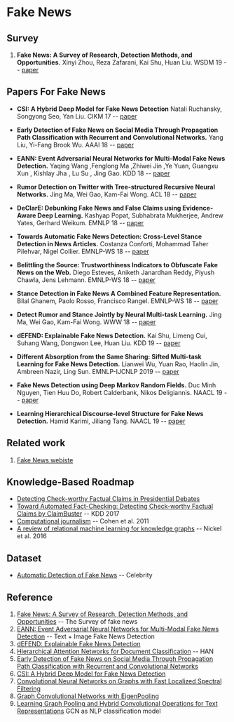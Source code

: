 # Fake News

## Survey
1. **Fake News: A Survey of Research, Detection Methods, and Opportunities.** Xinyi Zhou, Reza Zafarani, Kai Shu, Huan Liu. WSDM 19 -- [paper](https://dl.acm.org/doi/10.1145/3289600.3291382)

## Papers For Fake News

* **CSI: A Hybrid Deep Model for Fake News Detection** Natali Ruchansky, Songyong Seo, Yan Liu. CIKM 17 -- [paper](https://dl.acm.org/doi/10.1145/3132847.3132877)

* **Early Detection of Fake News on Social Media Through Propagation Path Classification with Recurrent and Convolutional Networks.** Yang Liu, Yi-Fang Brook Wu. AAAI 18 -- [paper](https://www.aaai.org/ocs/index.php/AAAI/AAAI18/paper/view/16826)

* **EANN: Event Adversarial Neural Networks for Multi-Modal Fake News Detection.** Yaqing Wang ,Fenglong Ma ,Zhiwei Jin ,Ye Yuan, Guangxu Xun , Kishlay Jha , Lu Su , Jing Gao. KDD 18 -- [paper](https://dl.acm.org/citation.cfm?id=3219819.3219903)

* **Rumor Detection on Twitter with Tree-structured Recursive Neural Networks.** Jing Ma, Wei Gao, Kam-Fai Wong. ACL 18 -- [paper](https://www.aclweb.org/anthology/P18-1184/)

* **DeClarE: Debunking Fake News and False Claims using Evidence-Aware Deep Learning.** Kashyap Popat, Subhabrata Mukherjee, Andrew Yates, Gerhard Weikum. EMNLP 18 -- [paper](https://www.aclweb.org/anthology/D18-1003/)

* **Towards Automatic Fake News Detection: Cross-Level Stance Detection in News Articles.** Costanza Conforti, Mohammad Taher Pilehvar, Nigel Collier. EMNLP-WS 18 -- [paper](https://www.aclweb.org/anthology/W18-5507/)

* **Belittling the Source: Trustworthiness Indicators to Obfuscate Fake News on the Web.** Diego Esteves, Aniketh Janardhan Reddy, Piyush Chawla, Jens Lehmann. EMNLP-WS 18 -- [paper](https://www.aclweb.org/anthology/W18-5508/)

* **Stance Detection in Fake News A Combined Feature Representation.** Bilal Ghanem, Paolo Rosso, Francisco Rangel. EMNLP-WS 18 -- [paper](https://www.aclweb.org/anthology/W18-5510/)

* **Detect Rumor and Stance Jointly by Neural Multi-task Learning.** Jing Ma, Wei Gao, Kam-Fai Wong. WWW 18 -- [paper](https://dl.acm.org/doi/10.1145/3184558.3188729)

* **dEFEND: Explainable Fake News Detection.** Kai Shu, Limeng Cui, Suhang Wang, Dongwon Lee, Huan Liu. KDD 19 -- [paper](https://www.kdd.org/kdd2019/accepted-papers/view/defend-explainable-fake-news-detection)

* **Different Absorption from the Same Sharing: Sifted Multi-task Learning for Fake News Detection.** Lianwei Wu, Yuan Rao, Haolin Jin, Ambreen Nazir, Ling Sun. EMNLP-IJCNLP 2019 -- [paper](https://www.aclweb.org/anthology/D19-1471/)

* **Fake News Detection using Deep Markov Random Fields.** Duc Minh Nguyen, Tien Huu Do, Robert Calderbank, Nikos Deligiannis. NAACL 19 -- [paper](https://www.aclweb.org/anthology/N19-1141/)

* **Learning Hierarchical Discourse-level Structure for Fake News Detection.** Hamid Karimi, Jiliang Tang. NAACL 19 -- [paper](https://www.aclweb.org/anthology/N19-1347/)

## Related work
1. [Fake News webiste](https://www.fake-news-tutorial.com/)

## Knowledge-Based Roadmap
* [Detecting Check-worthy Factual Claims in Presidential Debates](https://dl.acm.org/doi/10.1145/2806416.2806652)
* [Toward Automated Fact-Checking: Detecting Check-worthy Factual Claims by ClaimBuster](https://dl.acm.org/doi/pdf/10.1145/3097983.3098131?download=true) -- KDD 2017
* [Computational journalism](https://dl.acm.org/doi/10.1145/2001269.2001288) -- Cohen et al. 2011
* [A review of relational machine learning for knowledge graphs](https://arxiv.org/abs/1503.00759) -- Nickel et al. 2016

## Dataset
* [Automatic Detection of Fake News](https://web.eecs.umich.edu/~mihalcea/papers/perezrosas.coling18.pdf) -- Celebrity

## Reference
1. [Fake News: A Survey of Research, Detection Methods, and Opportunities](https://arxiv.org/abs/1812.00315) -- The Survey of fake news
2. [EANN: Event Adversarial Neural Networks for Multi-Modal Fake News Detection](https://dl.acm.org/citation.cfm?id=3219819.3219903) -- Text + Image Fake News Detection
3. [dEFEND: Explainable Fake News Detection](https://www.kdd.org/kdd2019/accepted-papers/view/defend-explainable-fake-news-detection)
4. [Hierarchical Attention Networks for Document Classification](https://www.aclweb.org/anthology/P16-2034/) -- HAN
5. [Early Detection of Fake News on Social Media Through Propagation Path Classification with Recurrent and Convolutional Networks](https://www.semanticscholar.org/paper/Early-Detection-of-Fake-News-on-Social-Media-Path-Liu-Wu/d124b561ea719ab3bca419336d5d9c8a6c5f7ae8)
6. [CSI: A Hybrid Deep Model for Fake News Detection](https://arxiv.org/abs/1703.06959)
7. [Convolutional Neural Networks on Graphs with Fast Localized Spectral Filtering](https://arxiv.org/abs/1606.09375)
8. [Graph Convolutional Networks with EigenPooling](https://dl.acm.org/doi/pdf/10.1145/3292500.3330982?download=true)
9. [Learning Graph Pooling and Hybrid Convolutional Operations for Text Representations](https://arxiv.org/pdf/1901.06965.pdf) GCN as NLP classification model
